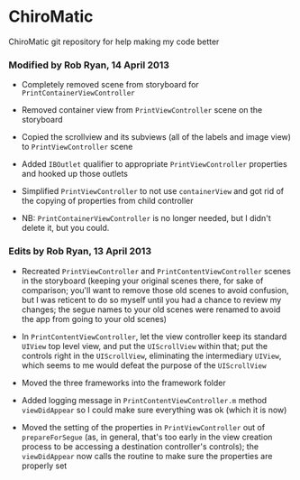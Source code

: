 ChiroMatic
==========

ChiroMatic git repository for help making my code better

### Modified by Rob Ryan, 14 April 2013

- Completely removed scene from storyboard for `PrintContainerViewController`

- Removed container view from `PrintViewController` scene on the storyboard

- Copied the scrollview and its subviews (all of the labels and image view) to `PrintViewController` scene

- Added `IBOutlet` qualifier to appropriate `PrintViewController` properties and hooked up those outlets

- Simplified `PrintViewController` to not use `containerView` and got rid of the copying of properties from child controller

- NB: `PrintContainerViewController` is no longer needed, but I didn't delete it, but you could.

### Edits by Rob Ryan, 13 April 2013

- Recreated `PrintViewController` and `PrintContentViewController` scenes in the storyboard (keeping your original scenes there, for sake of comparison; you'll want to remove those old scenes to avoid confusion, but I was reticent to do so myself until you had a chance to review my changes; the segue names to your old scenes were renamed to avoid the app from going to your old scenes)

- In `PrintContentViewController`, let the view controller keep its standard `UIView` top level view, and put the `UIScrollView` within that; put the controls right in the `UIScrollView`, eliminating the intermediary `UIView`, which seems to me would defeat the purpose of the `UIScrollView`

- Moved the three frameworks into the framework folder

- Added logging message in `PrintContentViewController.m` method `viewDidAppear` so I could make sure everything was ok (which it is now)

- Moved the setting of the properties in `PrintViewController` out of `prepareForSegue` (as, in general, that's too early in the view creation process to be accessing a destination controller's controls); the `viewDidAppear` now calls the routine to make sure the properties are properly set
